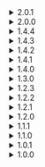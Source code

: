 <details>
<summary>2.0.1 </summary>

* Added void coin support to Picker variant.
  * _This also removes "Use Lunar Coins by Default" option and replaces it with "Currency Type" option that allows you to set gold, void or lunar coins as general currency for the shrine. Bazaar and moon shrines are not affected by this and are still controlled by their respective config options._
</details>
<details>
<summary>2.0.0 </summary>

* Actual SoTS update, added support for all breakable items (Sale Star, Unstable Transmitter and Seed of Life).
* Mod is mostly rewritten with less jank, config and API should still be the same.
* Added option to repair void items.
  * _Repair list for void items is dynamically generated from ContagiousItemManager, so any modded item should automatically be added to the list without any input from the user. However, if void item has multiple "source" items, such as Singularity Band or Newly Hatched Zoea then it won't be added to the list due to inability to find the source (well, actually it is mostly implementation limitation, I would be fine with Zoea showing you every possible boss item in the game)_. 
</details>
<details>
<summary>1.4.4 </summary>

* Added Longstanding Solitude support.
</details>
<details>
<summary>1.4.3 </summary>

* Added option for shrine to use gold in bazaar.
</details>
<details>
<summary>1.4.2 </summary>

* SoTS update.
</details>
<details>
<summary>1.4.1 </summary>

* Restored original methods and marked them as depricated. Sorry about that.
</details>
<details>
<summary>1.4.0 </summary>

* Reworked list extension for mod developers, so if you decide to implement it, your mod won't throw errrors if ShrineOfRepair is not present. It does require a slight rewrite, example can be seen [here](https://github.com/viliger2/ExtradimensionaItems/blob/master/RoR2_ItemsMod/Modules/ShrineOfRepairCompat.cs).
</details>
<details>
<summary>1.3.0 </summary>

* Moved to split R2API assemblies
* Implemented optional RiskOfOptions support. Not everything is in there, since some things are initialized on game's start, like director costs.
</details>
<details>
<summary>1.2.3 </summary>

* Moved shrine in Bazaar so it doesn't collide with things spawned by BiggerBazaar
* Moved coordinates and angles of all static spawns (bazaar, moon and moon2) into config
</details>
<details>
<summary>1.2.2 </summary>

* Added Max Uses Config.
* Added Config to spawn the shrine in Bazaar Between Time and Commencement.
* Implemented Lunar Coins for Scrapper UI.
* Added Korean Support.
</details>
<details>
<summary>1.2.1 </summary>

* Added Repair List (replaces Blacklist), Equipment Repair, Boss/Lunar/Equipment Cost Config and Void Lunar compat (from [BubbetsItems](https://thunderstore.io/package/Bubbet/BubbetsItems/)). 
* Added Regenerating Scrap and Trophy Hunter's Tricorn by default.
* Fixed non-english clients having broken text strings.
* Implemented basic repair list extension support (via methods for mod developers and via Repair List for users)
</details>
<details>
<summary>1.2.0 </summary>

* Added scrapper-like version (comes with config wipe, sorry).
</details>
<details>
<summary>1.1.1 </summary>

* Added shader to billboard icon, added sandy and snowy variants.
</details>
<details>
<summary>1.1.0 </summary>

* Added blacklist, lunar (optional [Ephemeral Coins](https://thunderstore.io/package/VarnaScelestus/Ephemeral_Coins/)) and void coins (with [ReleasedFromTheVoid](https://thunderstore.io/package/Anreol/ReleasedFromTheVoid/)) support
</details>
<details>
<summary>1.0.1 </summary>

* Reupload because r2modman is a good program
</details>
<details>
<summary>1.0.0 </summary>

* Initial release
</details>